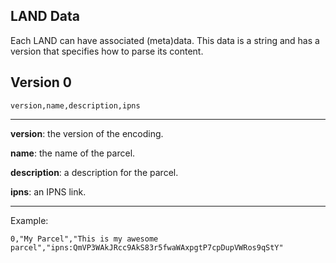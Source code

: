 ## LAND Data

Each LAND can have associated (meta)data. This data is a string and has a version that specifies how to parse its content.

## Version 0 

```
version,name,description,ipns
```

---

**version**: the version of the encoding.

**name**: the name of the parcel.

**description**: a description for the parcel.

**ipns**: an IPNS link.

---

Example:

```
0,"My Parcel","This is my awesome parcel","ipns:QmVP3WAkJRcc9AkS83r5fwaWAxpgtP7cpDupVWRos9qStY"
```
